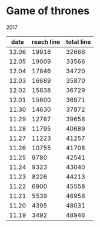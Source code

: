 

Game of thrones
================

2017

date   | reach line | total line
-------|------------|------------
12.06  | 19918      |  32666
12.05  | 19009      |  33566
12.04  | 17846      |  34720
12.03  | 16689      |  35870 
12.02  | 15838      |  36729
12.01  | 15600      |  36971
11.30  | 14630      |  37872
11.29  | 12787      |  39658
11.28  | 11795      |  40689
11.27  | 11223      |  41257
11.26  | 10755      |  41708
11.25  | 9780       |  42541
11.24  | 9323       |  43040
11.23  | 8226       |  44213
11.22  | 6900       |  45558
11.21  | 5539       |  46958
11.20  | 4395       |  48031
11.19  | 3492       |  48946


